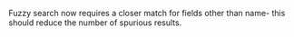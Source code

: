 Fuzzy search now requires a closer match for fields other than name- this should reduce the number of spurious results.
